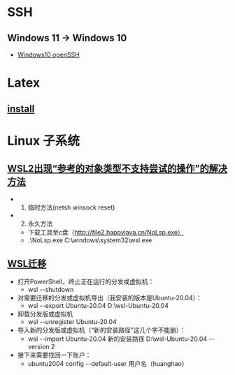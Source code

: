 # SSH

##  Windows 11 $\to$ Windows 10
  - [Windows10 openSSH](https://blog.csdn.net/weixin_43064185/article/details/90080815)


# Latex 

## [install](https://blog.csdn.net/zhu_rui/article/details/124551516)


# Linux 子系统

## [WSL2出现“参考的对象类型不支持尝试的操作”的解决方法](https://www.jianshu.com/p/7bd8cfbb5b01)

- 1. 临时方法(netsh winsock reset)
- 2. 永久方法
    - 下载工具至c盘（http://file2.happyjava.cn/NoLsp.exe）
    - .\NoLsp.exe C:\windows\system32\wsl.exe
## [WSL迁移](https://blog.csdn.net/qq_43557907/article/details/124737472)

- 打开PowerShell，终止正在运行的分发或虚拟机：
  - wsl --shutdown
- 对需要迁移的分发或虚拟机导出（我安装的版本是Ubuntu-20.04）：
  - wsl --export Ubuntu-20.04 D:\wsl-Ubuntu-20.04
- 卸载分发版或虚拟机
  - wsl --unregister Ubuntu-20.04
- 导入新的分发版或虚拟机（“新的安装路径”这几个字不能删）：
  - wsl --import Ubuntu-20.04 新的安装路径 D:\wsl-Ubuntu-20.04 --version 2
- 接下来需要找回一下账户：
  - ubuntu2004 config --default-user 用户名（huanghao）
